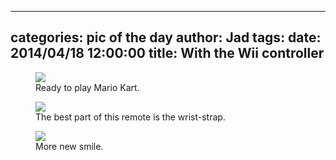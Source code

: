
---
categories: pic of the day
author: Jad
tags: 
date: 2014/04/18 12:00:00
title: With the Wii controller 
---

<figure>
<img src="/img/2014/04/18/img_20140418155421_medium.jpg" />
<figcaption>Ready to play Mario Kart.</figcaption>
</figure>

<figure>
<img src="/img/2014/04/18/img_20140418155312_medium.jpg" />
<figcaption>The best part of this remote is the wrist-strap.</figcaption>
</figure>

<figure>
<img src="/img/2014/04/18/img_20140418155325_medium.jpg" />
<figcaption>More new smile.</figcaption>
</figure>
